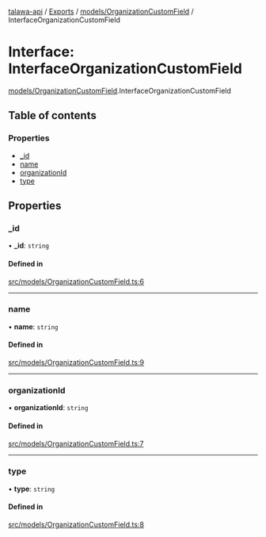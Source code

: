 [talawa-api](../README.md) / [Exports](../modules.md) / [models/OrganizationCustomField](../modules/models_OrganizationCustomField.md) / InterfaceOrganizationCustomField

# Interface: InterfaceOrganizationCustomField

[models/OrganizationCustomField](../modules/models_OrganizationCustomField.md).InterfaceOrganizationCustomField

## Table of contents

### Properties

- [\_id](models_OrganizationCustomField.InterfaceOrganizationCustomField.md#_id)
- [name](models_OrganizationCustomField.InterfaceOrganizationCustomField.md#name)
- [organizationId](models_OrganizationCustomField.InterfaceOrganizationCustomField.md#organizationid)
- [type](models_OrganizationCustomField.InterfaceOrganizationCustomField.md#type)

## Properties

### \_id

• **\_id**: `string`

#### Defined in

[src/models/OrganizationCustomField.ts:6](https://github.com/PalisadoesFoundation/talawa-api/blob/65069df/src/models/OrganizationCustomField.ts#L6)

___

### name

• **name**: `string`

#### Defined in

[src/models/OrganizationCustomField.ts:9](https://github.com/PalisadoesFoundation/talawa-api/blob/65069df/src/models/OrganizationCustomField.ts#L9)

___

### organizationId

• **organizationId**: `string`

#### Defined in

[src/models/OrganizationCustomField.ts:7](https://github.com/PalisadoesFoundation/talawa-api/blob/65069df/src/models/OrganizationCustomField.ts#L7)

___

### type

• **type**: `string`

#### Defined in

[src/models/OrganizationCustomField.ts:8](https://github.com/PalisadoesFoundation/talawa-api/blob/65069df/src/models/OrganizationCustomField.ts#L8)
